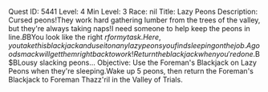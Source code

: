 Quest ID: 5441
Level: 4
Min Level: 3
Race: nil
Title: Lazy Peons
Description: Cursed peons!They work hard gathering lumber from the trees of the valley, but they're always taking naps!I need someone to help keep the peons in line.$B$BYou look like the right $r for my task.Here, you take this blackjack and use it on any lazy peons you find sleeping on the job.A good smack will get them right back to work!Return the blackjack when you're done.$B$BLousy slacking peons...
Objective: Use the Foreman's Blackjack on Lazy Peons when they're sleeping.Wake up 5 peons, then return the Foreman's Blackjack to Foreman Thazz'ril in the Valley of Trials.
